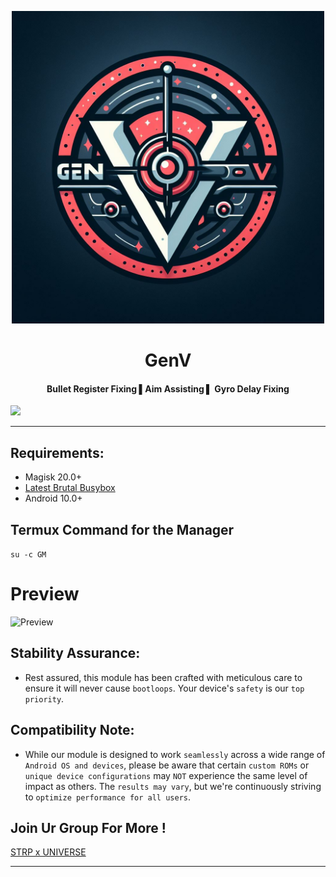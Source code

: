 <p align="center"><a href="https://t.me/AndroidRootModulesCommunity"><img src=".img/GenVImg.jpeg" width="500"></a></p> 

 <h1 align="center"><b> GenV </b></h1> 

 <h4 align="center">Bullet Register Fixing ▌Aim Assisting ▌ Gyro Delay Fixing</h4>

 <a href="https://t.me/AndroidRootModulesCommunity"><img src="https://img.shields.io/badge/Join-Telegram%20Channel-red.svg?logo=Telegram"></a>

------------------------------

## Requirements:

- Magisk 20.0+
- [Latest Brutal Busybox](https://t.me/StratosphereCloud/182)
- Android 10.0+

## Termux Command for the Manager
`su -c GM`

# Preview
<img src=".img/Preview-optimized.gif" alt="Preview" width="500"/>

## Stability Assurance:
- Rest assured, this module has been crafted with meticulous care to ensure it will never cause `bootloops`. Your device's `safety` is our `top priority`.

## Compatibility Note:
- While our module is designed to work `seamlessly` across a wide range of `Android OS and devices`, please be aware that certain `custom ROMs` or `unique device configurations` may `NOT` experience the same level of impact as others. The `results may vary`, but we're continuously striving to `optimize performance for all users`.

## Join Ur Group For More !
[STRP x UNIVERSE](https://t.me/AndroidRootModulesCommunity)


----
